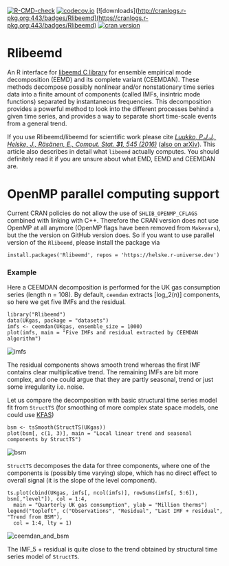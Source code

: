 [![R-CMD-check](https://github.com/helske/Rlibeemd/workflows/R-CMD-check/badge.svg)](https://github.com/helske/Rlibeemd/actions)
[![codecov.io](https://codecov.io/github/helske/Rlibeemd/coverage.svg?branch=main)](https://app.codecov.io/github/helske/Rlibeemd?branch=main)
[![downloads](http://cranlogs.r-pkg.org:443/badges/Rlibeemd](https//cranlogs.r-pkg.org:443/badges/Rlibeemd)
[![cran version](https://www.r-pkg.org/badges/version/Rlibeemd)](https://CRAN.R-project.org/package=Rlibeemd)

# Rlibeemd #

An R interface for [libeemd C library](https://bitbucket.org/luukko/libeemd) for 
ensemble empirical mode decomposition (EEMD) and its complete variant (CEEMDAN). 
These methods decompose possibly nonlinear and/or nonstationary time series data 
into a finite amount of components (called IMFs, insintric mode functions) 
separated by instantaneous frequencies. This decomposition provides a 
powerful method to look into the different processes behind a given time 
series, and provides a way to separate short time-scale events from a general trend.

If you use Rlibeemd/libeemd for scientific work please cite 
[*Luukko, P.J.J., Helske, J., Räsänen, E., Comput. Stat. **31**, 545 (2016)*](https://dx.doi.org/10.1007/s00180-015-0603-9) ([also on arXiv](https://arxiv.org/abs/1707.00487)). 
This article also describes in detail what `libeemd` actually computes. 
You should definitely read it if you are unsure about what EMD, EEMD and CEEMDAN are.
 
# OpenMP parallel computing support

Current CRAN policies do not allow the use of `SHLIB_OPENMP_CFLAGS` combined
with linking with C++. Therefore the CRAN version does not use OpenMP at all 
anymore (OpenMP flags have been removed from `Makevars`), but the the version 
on GitHub version does. So if you want to use parallel version of the `Rlibeemd`, please install the package via

```
install.packages('Rlibeemd', repos = 'https://helske.r-universe.dev')
```


### Example ###

Here a CEEMDAN decomposition is performed for the UK gas consumption series (length n = 108). 
By default, `ceemdan` extracts [log_2(n)] components, so here we get five IMFs and the residual.

```{r, fig.height = 4, fig.width = 8}
library("Rlibeemd")
data(UKgas, package = "datasets")
imfs <- ceemdan(UKgas, ensemble_size = 1000)
plot(imfs, main = "Five IMFs and residual extracted by CEEMDAN algorithm")
```
![imfs](https://github.com/helske/Rlibeemd/blob/master/imfs.png)

The residual components shows smooth trend whereas the first IMF contains clear multiplicative trend. The remaining IMFs are bit more complex, and one could argue that they are partly seasonal, trend or just some irregularity i.e. noise. 

Let us compare the decomposition with basic structural time series model fit from `StructTS` (for smoothing of more complex state space models, one could use [KFAS](https://github.com/helske/KFAS))

```{r, fig.height = 4, fig.width = 8}
bsm <- tsSmooth(StructTS(UKgas))
plot(bsm[, c(1, 3)], main = "Local linear trend and seasonal components by StructTS")
```
![bsm](https://github.com/helske/Rlibeemd/blob/master/bsm.png)

``StructTS`` decomposes the data for three components, where one of the components is (possibly time varying) slope, which has no direct effect to overall signal (it is the slope of the level component).

```{r, fig.height=4, fig.width=8}
ts.plot(cbind(UKgas, imfs[, ncol(imfs)], rowSums(imfs[, 5:6]), bsm[,"level"]), col = 1:4,
  main = "Quarterly UK gas consumption", ylab = "Million therms")
legend("topleft", c("Observations", "Residual", "Last IMF + residual", "Trend from BSM"),
  col = 1:4, lty = 1)
```
![ceemdan_and_bsm](https://github.com/helske/Rlibeemd/blob/master/ceemdan_and_bsm.png)

The IMF_5 + residual is quite close to the trend obtained by structural time series model of `StructTS`.

